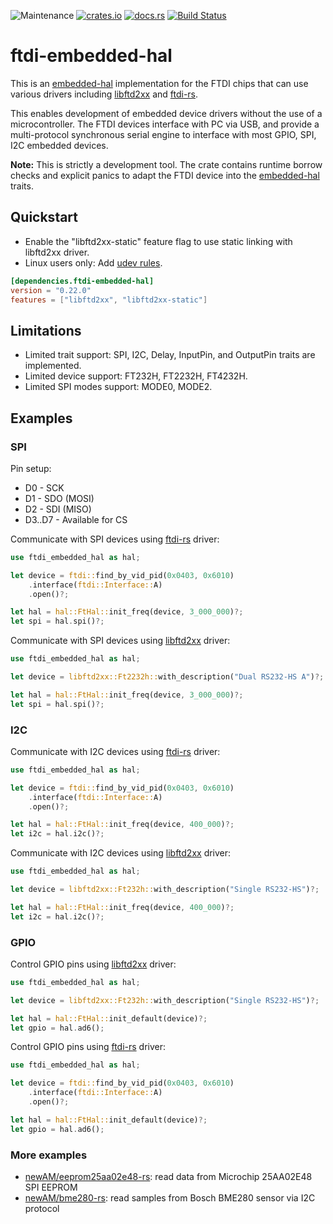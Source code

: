 ![Maintenance](https://img.shields.io/badge/maintenance-experimental-blue.svg)
[![crates.io](https://img.shields.io/crates/v/ftdi-embedded-hal.svg)](https://crates.io/crates/ftdi-embedded-hal)
[![docs.rs](https://docs.rs/ftdi-embedded-hal/badge.svg)](https://docs.rs/ftdi-embedded-hal/)
[![Build Status](https://github.com/ftdi-rs/ftdi-embedded-hal/workflows/CI/badge.svg)](https://github.com/ftdi-rs/ftdi-embedded-hal/actions)

# ftdi-embedded-hal

This is an [embedded-hal] implementation for the FTDI chips
that can use various drivers including [libftd2xx] and [ftdi-rs].

This enables development of embedded device drivers without the use of
a microcontroller. The FTDI devices interface with PC via USB, and
provide a multi-protocol synchronous serial engine to interface
with most GPIO, SPI, I2C embedded devices.

**Note:**
This is strictly a development tool.
The crate contains runtime borrow checks and explicit panics to adapt the
FTDI device into the [embedded-hal] traits.

## Quickstart

* Enable the "libftd2xx-static" feature flag to use static linking with libftd2xx driver.
* Linux users only: Add [udev rules].

```toml
[dependencies.ftdi-embedded-hal]
version = "0.22.0"
features = ["libftd2xx", "libftd2xx-static"]
```

## Limitations

* Limited trait support: SPI, I2C, Delay, InputPin, and OutputPin traits are implemented.
* Limited device support: FT232H, FT2232H, FT4232H.
* Limited SPI modes support: MODE0, MODE2.

## Examples

### SPI

Pin setup:

* D0 - SCK
* D1 - SDO (MOSI)
* D2 - SDI (MISO)
* D3..D7 - Available for CS

Communicate with SPI devices using [ftdi-rs] driver:
```rust
use ftdi_embedded_hal as hal;

let device = ftdi::find_by_vid_pid(0x0403, 0x6010)
    .interface(ftdi::Interface::A)
    .open()?;

let hal = hal::FtHal::init_freq(device, 3_000_000)?;
let spi = hal.spi()?;
```

Communicate with SPI devices using [libftd2xx] driver:
```rust
use ftdi_embedded_hal as hal;

let device = libftd2xx::Ft2232h::with_description("Dual RS232-HS A")?;

let hal = hal::FtHal::init_freq(device, 3_000_000)?;
let spi = hal.spi()?;
```

### I2C

Communicate with I2C devices using [ftdi-rs] driver:
```rust
use ftdi_embedded_hal as hal;

let device = ftdi::find_by_vid_pid(0x0403, 0x6010)
    .interface(ftdi::Interface::A)
    .open()?;

let hal = hal::FtHal::init_freq(device, 400_000)?;
let i2c = hal.i2c()?;
```

Communicate with I2C devices using [libftd2xx] driver:
```rust
use ftdi_embedded_hal as hal;

let device = libftd2xx::Ft232h::with_description("Single RS232-HS")?;

let hal = hal::FtHal::init_freq(device, 400_000)?;
let i2c = hal.i2c()?;
```

### GPIO

Control GPIO pins using [libftd2xx] driver:
```rust
use ftdi_embedded_hal as hal;

let device = libftd2xx::Ft232h::with_description("Single RS232-HS")?;

let hal = hal::FtHal::init_default(device)?;
let gpio = hal.ad6();
```

Control GPIO pins using [ftdi-rs] driver:
```rust
use ftdi_embedded_hal as hal;

let device = ftdi::find_by_vid_pid(0x0403, 0x6010)
    .interface(ftdi::Interface::A)
    .open()?;

let hal = hal::FtHal::init_default(device)?;
let gpio = hal.ad6();
```

### More examples

* [newAM/eeprom25aa02e48-rs]: read data from Microchip 25AA02E48 SPI EEPROM
* [newAM/bme280-rs]: read samples from Bosch BME280 sensor via I2C protocol

[embedded-hal]: https://github.com/rust-embedded/embedded-hal
[ftdi-rs]: https://github.com/tanriol/ftdi-rs
[libftd2xx crate]: https://github.com/ftdi-rs/libftd2xx-rs/
[libftd2xx]: https://github.com/ftdi-rs/libftd2xx-rs
[newAM/eeprom25aa02e48-rs]: https://github.com/newAM/eeprom25aa02e48-rs/blob/main/examples/ftdi.rs
[newAM/bme280-rs]: https://github.com/newAM/bme280-rs/blob/main/examples/ftdi-i2c.rs
[udev rules]: https://github.com/ftdi-rs/libftd2xx-rs/#udev-rules
[setup executable]: https://www.ftdichip.com/Drivers/CDM/CDM21228_Setup.zip
